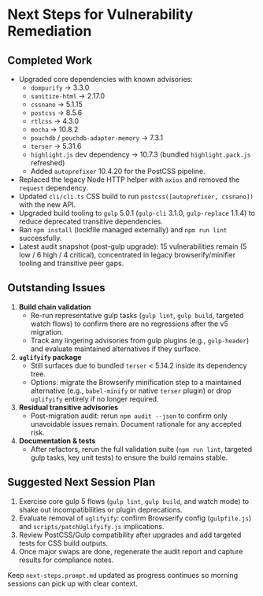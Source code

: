 # Next Steps for Vulnerability Remediation

## Completed Work
- Upgraded core dependencies with known advisories:
  - `dompurify` → 3.3.0
  - `sanitize-html` → 2.17.0
  - `cssnano` → 5.1.15
  - `postcss` → 8.5.6
  - `rtlcss` → 4.3.0
  - `mocha` → 10.8.2
  - `pouchdb` / `pouchdb-adapter-memory` → 7.3.1
  - `terser` → 5.31.6
  - `highlight.js` dev dependency → 10.7.3 (bundled `highlight.pack.js` refreshed)
  - Added `autoprefixer` 10.4.20 for the PostCSS pipeline.
- Replaced the legacy Node HTTP helper with `axios` and removed the `request` dependency.
- Updated `cli/cli.ts` CSS build to run `postcss([autoprefixer, cssnano])` with the new API.
- Upgraded build tooling to `gulp` 5.0.1 (`gulp-cli` 3.1.0, `gulp-replace` 1.1.4) to reduce deprecated transitive dependencies.
- Ran `npm install` (lockfile managed externally) and `npm run lint` successfully.
- Latest audit snapshot (post-gulp upgrade): 15 vulnerabilities remain (5 low / 6 high / 4 critical), concentrated in legacy browserify/minifier tooling and transitive peer gaps.

## Outstanding Issues
1. **Build chain validation**
   - Re-run representative gulp tasks (`gulp lint`, `gulp build`, targeted watch flows) to confirm there are no regressions after the v5 migration.
   - Track any lingering advisories from gulp plugins (e.g., `gulp-header`) and evaluate maintained alternatives if they surface.
2. **`uglifyify` package**
   - Still surfaces due to bundled `terser` < 5.14.2 inside its dependency tree.
   - Options: migrate the Browserify minification step to a maintained alternative (e.g., `babel-minify` or native `terser` plugin) or drop `uglifyify` entirely if no longer required.
3. **Residual transitive advisories**
   - Post-migration audit: rerun `npm audit --json` to confirm only unavoidable issues remain. Document rationale for any accepted risk.
4. **Documentation & tests**
   - After refactors, rerun the full validation suite (`npm run lint`, targeted gulp tasks, key unit tests) to ensure the build remains stable.

## Suggested Next Session Plan
1. Exercise core gulp 5 flows (`gulp lint`, `gulp build`, and watch mode) to shake out incompatibilities or plugin deprecations.
2. Evaluate removal of `uglifyify`: confirm Browserify config (`gulpfile.js`) and `scripts/patchUglifyify.js` implications.
3. Review PostCSS/Gulp compatibility after upgrades and add targeted tests for CSS build outputs.
4. Once major swaps are done, regenerate the audit report and capture results for compliance notes.

Keep `next-steps.prompt.md` updated as progress continues so morning sessions can pick up with clear context.
